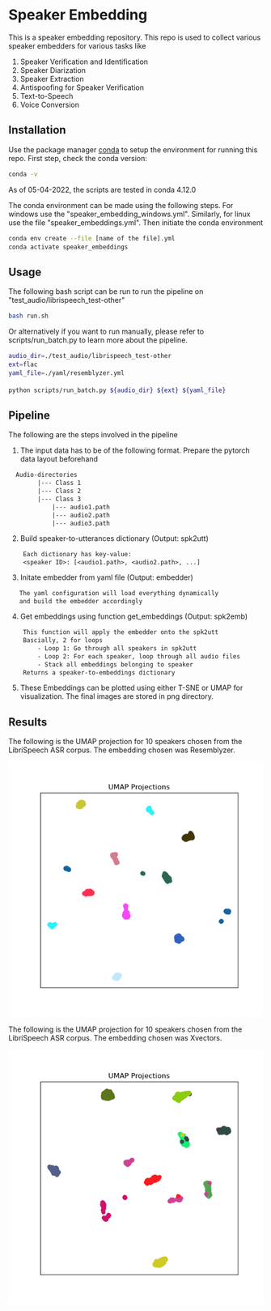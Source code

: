 # Speaker Embedding 

This is a speaker embedding repository. This repo is used to collect various speaker embedders for various tasks like
1) Speaker Verification and Identification
2) Speaker Diarization
3) Speaker Extraction
4) Antispoofing for Speaker Verification
5) Text-to-Speech
6) Voice Conversion

## Installation

Use the package manager [conda](https://docs.conda.io/en/latest/) to setup the environment for running this repo.
First step, check the conda version:
```bash
conda -v
```
As of 05-04-2022, the scripts are tested in conda 4.12.0

The conda environment can be made using the following steps. For windows use the "speaker_embedding_windows.yml". Similarly, for linux use the file "speaker_embeddings.yml". Then initiate the conda environment

```bash
conda env create --file [name of the file].yml
conda activate speaker_embeddings
```
## Usage

The following bash script can be run to run the pipeline on "test_audio/librispeech_test-other"

```bash
bash run.sh
```

Or alternatively if you want to run manually, please refer to scripts/run_batch.py to learn more about the pipeline.

```bash
audio_dir=./test_audio/librispeech_test-other
ext=flac
yaml_file=./yaml/resemblyzer.yml

python scripts/run_batch.py ${audio_dir} ${ext} ${yaml_file}
```

## Pipeline
The following are the steps involved in the pipeline

1. The input data has to be of the following format. Prepare the pytorch data layout beforehand
```
  Audio-directories
		|--- Class 1
		|--- Class 2
		|--- Class 3
			|--- audio1.path
			|--- audio2.path
			|--- audio3.path
```

2. Build speaker-to-utterances dictionary (Output: spk2utt)
```
	Each dictionary has key-value:
	<speaker ID>: [<audio1.path>, <audio2.path>, ...]
```

3. Initate embedder from yaml file (Output: embedder)
```
   The yaml configuration will load everything dynamically
   and build the embedder accordingly
```

4.  Get embeddings using function get_embeddings (Output: spk2emb)
```	
    This function will apply the embedder onto the spk2utt
	Bascially, 2 for loops
		- Loop 1: Go through all speakers in spk2utt
		- Loop 2: For each speaker, loop through all audio files
		- Stack all embeddings belonging to speaker
	Returns a speaker-to-embeddings dictionary
```

5. These Embeddings can be plotted using either T-SNE or UMAP for visualization. The final images are stored in png directory.

## Results

The following is the UMAP projection for 10 speakers chosen from the LibriSpeech ASR corpus. The embedding chosen was Resemblyzer. 

![plot](./png/MyDataResemblyzer.png)


The following is the UMAP projection for 10 speakers chosen from the LibriSpeech ASR corpus. The embedding chosen was Xvectors. 

![plot](./png/MyDataXvector.png)
